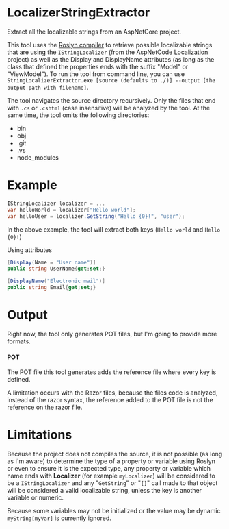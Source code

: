 # LocalizerStringExtractor
Extract all the localizable strings from an AspNetCore project.

This tool uses the [Roslyn compiler](https://github.com/dotnet/roslyn) to retrieve possible localizable strings that are using the ``IStringLocalizer`` (from the AspNetCode Localization project) as well as the Display and DisplayName attributes (as long as the class that defined the properties ends with the suffix "Model" or "ViewModel"). To run the tool from command line, you can use ``StringLocalizerExtractor.exe [source (defaults to ./)] --output [the output path with filename]``.

The tool navigates the source directory recursively. Only the files that end with ``.cs`` or ``.cshtml`` (case insensitive) will be analyzed by the tool. At the same time, the tool omits the following directories:
* bin
* obj
* .git
* .vs
* node_modules

# Example
```c#
IStringLocalizer localizer = ...
var helloWorld = localizer["Hello world"];
var helloUser = localizer.GetString("Hello {0}!", "user");
```
In the above example, the tool will extract both keys (``Hello world`` and ``Hello {0}!``)

Using attributes
```c#
[Display(Name = "User name")]
public string UserName{get;set;}

[DisplayName("Electronic mail")]
public string Email{get;set;}
```

# Output
Right now, the tool only generates POT files, but I'm going to provide more formats.

#### POT
The POT file this tool generates adds the reference file where every key is defined.

A limitation occurs with the Razor files, because the files code is analyzed, instead of the razor syntax, the reference added to the POT file is not the reference on the razor file.

# Limitations
Because the project does not compiles the source, it is not possible (as long as I'm aware) to determine the type of a property or variable using Roslyn or even to ensure it is the expected type, any property or variable which name ends with **Localizer** (for example ``myLocalizer``) will be considered to be a ``IStringLocalizer`` and any "``GetString``" or "``[]``" call made to that object will be considered a valid localizable string, unless the key is another variable or numeric.

Because some variables may not be initialized or the value may be dynamic ``myString[myVar]`` is currently ignored.
